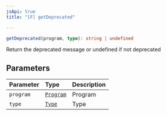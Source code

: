 ```yaml
---
jsApi: true
title: "[F] getDeprecated"

---
```

```ts
getDeprecated(program, type): string | undefined
```

Return the deprecated message or undefined if not deprecated

## Parameters

| Parameter | Type | Description |
| :------ | :------ | :------ |
| `program` | [`Program`](../interfaces/Program.md) | Program |
| `type` | [`Type`](../type-aliases/Type.md) | Type |
